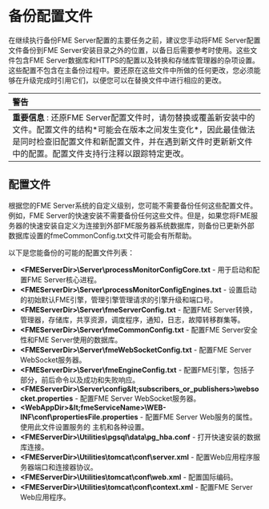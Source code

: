 # 备份配置文件

在继续执行备份FME Server配置的主要任务之前，建议您手动将FME Server配置文件备份到FME Server安装目录之外的位置，以备日后需要参考时使用。这些文件包含FME Server数据库和HTTPS的配置以及转换和存储库管理器的杂项设置。这些配置不包含在主备份过程中。要还原在这些文件中所做的任何更改，您必须能够在升级完成时引用它们，以便您可以在替换文件中进行相应的更改。

|  警告|
| :--- |
|  **重要信息** : 还原FME Server配置文件时，请勿替换或覆盖新安装中的文件。配置文件的结构\*可能会在版本之间发生变化\*，因此最佳做法是同时检查旧配置文件和新配置文件，并在遇到新文件时更新新文件中的配置。配置文件支持行注释以跟踪特定更改。 |

## 配置文件

根据您的FME Server系统的自定义级别，您可能不需要备份任何这些配置文件。例如，FME Server的快速安装不需要备份任何这些文件。但是，如果您将FME服务器的快速安装自定义为连接到外部FME服务器系统数据库，则备份已更新外部数据库设置的fmeCommonConfig.txt文件可能会有所帮助。

以下是您能备份的可能的配置文件列表：

* **&lt;FMEServerDir&gt;\Server\processMonitorConfigCore.txt** - 用于启动和配置FME Server核心进程。
* **&lt;FMEServerDir&gt;\Server\processMonitorConfigEngines.txt** - 设置启动的初始默认FME引擎，管理引擎管理请求的引擎升级和端口号。
* **&lt;FMEServerDir&gt;\Server\fmeServerConfig.txt** -  配置FME Server转换，管理器，存储库，共享资源，调度程序，通知，日志，故障转移群集等。
* **&lt;FMEServerDir&gt;\Server\fmeCommonConfig.txt** -  配置FME Server安全性和FME Server使用的数据库。
* **&lt;FMEServerDir&gt;\Server\fmeWebSocketConfig.txt** - 配置FME Server WebSocket服务器。
* **&lt;FMEServerDir&gt;\Server\fmeEngineConfig.txt** - 配置FME引擎，包括子部分，前后命令以及成功和失败响应。
* **&lt;FMEServerDir&gt;\Server\config\&lt;subscribers\_or\_publishers&gt;\websocket.properties** - 配置FME Server WebSocket服务器。
* **&lt;WebAppDir&gt;\&lt;fmeServiceName&gt;\WEB-INF\conf\propertiesFile.properties** - 配置FME Server Web服务的属性。使用此文件设置服务的   主机和各种设置。
* **&lt;FMEServerDir&gt;\Utilities\pgsql\data\pg\_hba.conf** - 打开快速安装的数据库连接。
* **&lt;FMEServerDir&gt;\Utilities\tomcat\conf\server.xml** - 配置Web应用程序服务器端口和连接器协议。
* **&lt;FMEServerDir&gt;\Utilities\tomcat\conf\web.xml** - 配置国际编码。
* **&lt;FMEServerDir&gt;\Utilities\tomcat\conf\context.xml** - 配置FME Server Web应用程序。

